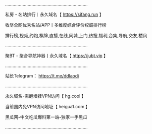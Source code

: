 …………………………………………………………

私房 - 名站排行丨永久域名【 https://sifang.run 】

收尽全网优秀名站/APP丨多维度综合评价权威排行榜

排行榜,视频,约炮,棋牌,直播,在线,同城,上门,热搜,福利,合集,导航,交友,楼凤

…………………………………………………………

聚BT - 聚合导航神器丨永久域名【 https://jubt.vip 】

…………………………………………………………

站长Telegram： https://t.me/ddlaodi

………………………………………………………… 

永久域名-需翻墙挂VPN访问【 hg.cool 】

当前国内免VPN访问地址【 heigua1.com 】

黑瓜网-中文吃瓜爆料第一站-独家一手黑瓜 

…………………………………………………………

